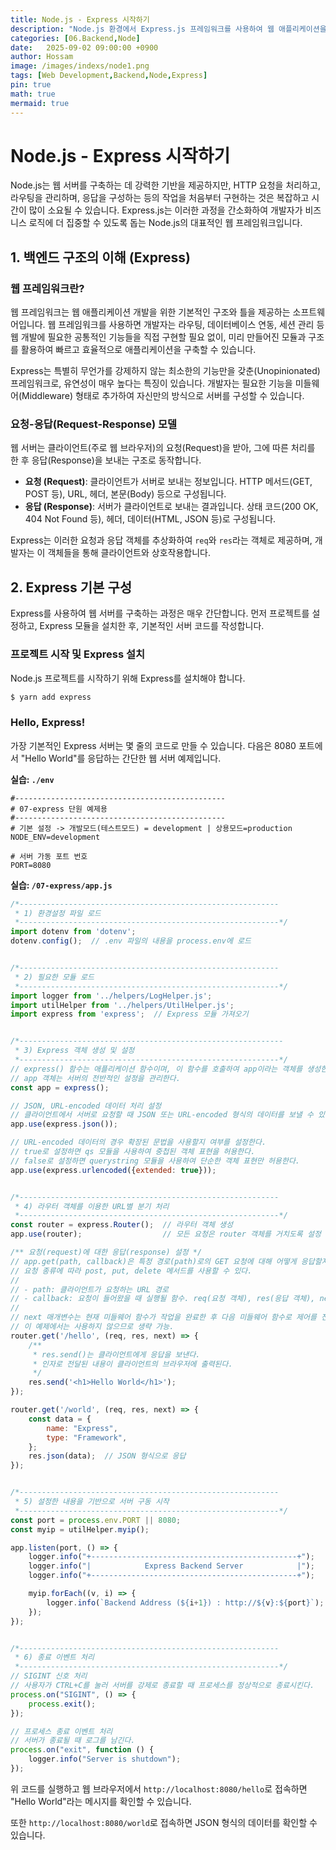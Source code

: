 ```yaml
---
title: Node.js - Express 시작하기
description: "Node.js 환경에서 Express.js 프레임워크를 사용하여 웹 애플리케이션을 구축하는 방법을 학습합니다."
categories: [06.Backend,Node]
date:   2025-09-02 09:00:00 +0900
author: Hossam
image: /images/indexs/node1.png
tags: [Web Development,Backend,Node,Express]
pin: true
math: true
mermaid: true
---
```


# Node.js - Express 시작하기

Node.js는 웹 서버를 구축하는 데 강력한 기반을 제공하지만, HTTP 요청을 처리하고, 라우팅을 관리하며, 응답을 구성하는 등의 작업을 처음부터 구현하는 것은 복잡하고 시간이 많이 소요될 수 있습니다. Express.js는 이러한 과정을 간소화하여 개발자가 비즈니스 로직에 더 집중할 수 있도록 돕는 Node.js의 대표적인 웹 프레임워크입니다.

## 1. 백엔드 구조의 이해 (Express)

### 웹 프레임워크란?

웹 프레임워크는 웹 애플리케이션 개발을 위한 기본적인 구조와 틀을 제공하는 소프트웨어입니다. 웹 프레임워크를 사용하면 개발자는 라우팅, 데이터베이스 연동, 세션 관리 등 웹 개발에 필요한 공통적인 기능들을 직접 구현할 필요 없이, 미리 만들어진 모듈과 구조를 활용하여 빠르고 효율적으로 애플리케이션을 구축할 수 있습니다.

Express는 특별히 무언가를 강제하지 않는 최소한의 기능만을 갖춘(Unopinionated) 프레임워크로, 유연성이 매우 높다는 특징이 있습니다. 개발자는 필요한 기능을 미들웨어(Middleware) 형태로 추가하여 자신만의 방식으로 서버를 구성할 수 있습니다.

### 요청-응답(Request-Response) 모델

웹 서버는 클라이언트(주로 웹 브라우저)의 요청(Request)을 받아, 그에 따른 처리를 한 후 응답(Response)을 보내는 구조로 동작합니다.

- **요청 (Request)**: 클라이언트가 서버로 보내는 정보입니다. HTTP 메서드(GET, POST 등), URL, 헤더, 본문(Body) 등으로 구성됩니다.
- **응답 (Response)**: 서버가 클라이언트로 보내는 결과입니다. 상태 코드(200 OK, 404 Not Found 등), 헤더, 데이터(HTML, JSON 등)로 구성됩니다.

Express는 이러한 요청과 응답 객체를 추상화하여 `req`와 `res`라는 객체로 제공하며, 개발자는 이 객체들을 통해 클라이언트와 상호작용합니다.

## 2. Express 기본 구성

Express를 사용하여 웹 서버를 구축하는 과정은 매우 간단합니다. 먼저 프로젝트를 설정하고, Express 모듈을 설치한 후, 기본적인 서버 코드를 작성합니다.

### 프로젝트 시작 및 Express 설치

Node.js 프로젝트를 시작하기 위해 Express를 설치해야 합니다.

```bash
$ yarn add express
```

### Hello, Express!

가장 기본적인 Express 서버는 몇 줄의 코드로 만들 수 있습니다. 다음은 8080 포트에서 "Hello World"를 응답하는 간단한 웹 서버 예제입니다.

**실습: `./env`**

```env
#-----------------------------------------------
# 07-express 단원 예제용
#-----------------------------------------------
# 기본 설정 -> 개발모드(테스트모드) = development | 상용모드=production
NODE_ENV=development

# 서버 가동 포트 번호
PORT=8080
```

**실습: `/07-express/app.js`**

```javascript
/*----------------------------------------------------------
 * 1) 환경설정 파일 로드
 *----------------------------------------------------------*/
import dotenv from 'dotenv';
dotenv.config();  // .env 파일의 내용을 process.env에 로드


/*----------------------------------------------------------
 * 2) 필요한 모듈 로드
 *----------------------------------------------------------*/
import logger from '../helpers/LogHelper.js';
import utilHelper from '../helpers/UtilHelper.js';
import express from 'express';  // Express 모듈 가져오기


/*-----------------------------------------------------------
 * 3) Express 객체 생성 및 설정
 *----------------------------------------------------------*/
// express() 함수는 애플리케이션 함수이며, 이 함수를 호출하여 app이라는 객체를 생성한다.
// app 객체는 서버의 전반적인 설정을 관리한다.
const app = express();

// JSON, URL-encoded 데이터 처리 설정
// 클라이언트에서 서버로 요청할 때 JSON 또는 URL-encoded 형식의 데이터를 보낼 수 있다.
app.use(express.json());

// URL-encoded 데이터의 경우 확장된 문법을 사용할지 여부를 설정한다.
// true로 설정하면 qs 모듈을 사용하여 중첩된 객체 표현을 허용한다.
// false로 설정하면 querystring 모듈을 사용하여 단순한 객체 표현만 허용한다.
app.use(express.urlencoded({extended: true}));


/*----------------------------------------------------------
 * 4) 라우터 객체를 이용한 URL별 분기 처리
 *----------------------------------------------------------*/
const router = express.Router();  // 라우터 객체 생성
app.use(router);                  // 모든 요청은 router 객체를 거치도록 설정

/** 요청(request)에 대한 응답(response) 설정 */
// app.get(path, callback)은 특정 경로(path)로의 GET 요청에 대해 어떻게 응답할지를 정의하는 라우팅 메서드이다.
// 요청 종류에 따라 post, put, delete 메서드를 사용할 수 있다.
//
// - path: 클라이언트가 요청하는 URL 경로
// - callback: 요청이 들어왔을 때 실행될 함수. req(요청 객체), res(응답 객체), next(다음 미들웨어 함수)를 인자로 받는다.
//
// next 매개변수는 현재 미들웨어 함수가 작업을 완료한 후 다음 미들웨어 함수로 제어를 전달하는 데 사용된다.
// 이 예제에서는 사용하지 않으므로 생략 가능.
router.get('/hello', (req, res, next) => {
    /**
     * res.send()는 클라이언트에게 응답을 보낸다.
     * 인자로 전달된 내용이 클라이언트의 브라우저에 출력된다.
     */
    res.send('<h1>Hello World</h1>');
});

router.get('/world', (req, res, next) => {
    const data = {
        name: "Express",
        type: "Framework",
    };
    res.json(data);  // JSON 형식으로 응답
});


/*----------------------------------------------------------
 * 5) 설정한 내용을 기반으로 서버 구동 시작
 *----------------------------------------------------------*/
const port = process.env.PORT || 8080;
const myip = utilHelper.myip();

app.listen(port, () => {
    logger.info("+----------------------------------------------+");
    logger.info("|            Express Backend Server            |");
    logger.info("+----------------------------------------------+");

    myip.forEach((v, i) => {
        logger.info(`Backend Address (${i+1}) : http://${v}:${port}`);
    });
});


/*----------------------------------------------------------
 * 6) 종료 이벤트 처리
 *----------------------------------------------------------*/
// SIGINT 신호 처리
// 사용자가 CTRL+C를 눌러 서버를 강제로 종료할 때 프로세스를 정상적으로 종료시킨다.
process.on("SIGINT", () => {
    process.exit();
});

// 프로세스 종료 이벤트 처리
// 서버가 종료될 때 로그를 남긴다.
process.on("exit", function () {
    logger.info("Server is shutdown");
});
```

위 코드를 실행하고 웹 브라우저에서 `http://localhost:8080/hello`로 접속하면 "Hello World"라는 메시지를 확인할 수 있습니다.

또한 `http://localhost:8080/world`로 접속하면 JSON 형식의 데이터를 확인할 수 있습니다.
